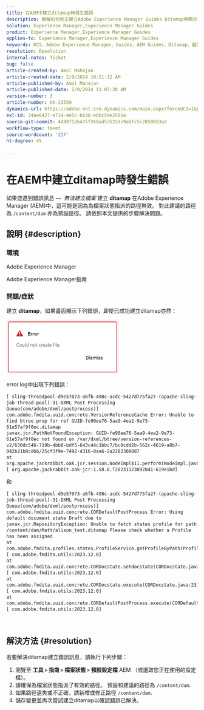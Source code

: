 ```yaml
---
title: 在AEM中建立ditamap時發生錯誤
description: 瞭解如何修正建立Adobe Experience Manager Guides Ditamap時顯示的錯誤。 確保指派了有效的路徑。
solution: Experience Manager,Experience Manager Guides
product: Experience Manager,Experience Manager Guides
applies-to: Experience Manager,Experience Manager Guides
keywords: KCS、Adobe Experience Manager、Guides、AEM Guides、Ditamap、錯誤
resolution: Resolution
internal-notes: Ticket
bug: false
article-created-by: Amol Mahajan
article-created-date: 2/9/2024 10:51:12 AM
article-published-by: Amol Mahajan
article-published-date: 2/9/2024 11:07:28 AM
version-number: 3
article-number: KA-23559
dynamics-url: https://adobe-ent.crm.dynamics.com/main.aspx?forceUCI=1&pagetype=entityrecord&etn=knowledgearticle&id=8458f520-39c7-ee11-9079-6045bd006ce9
exl-id: 34ae6427-e714-4e5c-b638-e0bc59e2591a
source-git-commit: 4d8871db475f268ad53522dc9ebfc5c2850853ad
workflow-type: tm+mt
source-wordcount: '217'
ht-degree: 4%

---
```


# 在AEM中建立ditamap時發生錯誤


如果您遇到錯誤訊息 —  *無法建立檔案* 建立 <b>ditamap</b> 在Adobe Experience Manager (AEM)中，這可能是因為為檔案狀態指派的路徑無效。 對此建議的路徑為 `/content/dam` 亦為預設路徑。 請依照本文提供的步驟解決問題。

## 說明 {#description}


### <b>環境</b>

Adobe Experience Manager

Adobe Experience Manager指南



### <b>問題/症狀</b>

建立 <b>ditamap</b>，如果畫面顯示下列錯誤，即使已成功建立ditamap亦然：

![](assets/___8558f520-39c7-ee11-9079-6045bd006ce9___.png)



error.log中出現下列錯誤：




```
[ sling-threadpool-d9e57073-a6fb-498c-acdc-5427d775fa27-(apache-sling-job-thread-pool)-31-DXML Post Processing Queue(com/adobe/dxml/postprocess)]  com.adobe.fmdita.uuid.concrete.VersionReferenceCache Error: Unable to find btree prop for ref GUID-fe90ee76-5aa9-4ea2-9e73-61e57af9f0ec.ditamap
javax.jcr.PathNotFoundException: GUID-fe90ee76-5aa9-4ea2-9e73-61e57af9f0ec not found on /var/dxml/btree/version-references-v2/630dc546-719b-4bb8-bdf5-643c44c1bbc7/bc0cdd2b-562c-4619-a8b7-042b21b8cd66/25cf3f9e-7492-4316-8aa6-2a2282308887
at org.apache.jackrabbit.oak.jcr.session.NodeImpl$11.perform(NodeImpl.java:671) [ org.apache.jackrabbit.oak-jcr:1.58.0.T20231123092841-619e1bd]
```


和




```
[ sling-threadpool-d9e57073-a6fb-498c-acdc-5427d775fa27-(apache-sling-job-thread-pool)-31-DXML Post Processing Queue(com/adobe/dxml/postprocess)]  com.adobe.fmdita.uuid.concrete.CORDefaultPostProcess Error: Using default document state Draft due to
javax.jcr.RepositoryException: Unable to fetch states profile for path /content/dam/Matt/alison_test.ditamap Please check whether a Profile has been assigned
at com.adobe.fmdita.profiles.states.ProfileService.getProfileByPath(ProfileService.java:96) [ com.adobe.fmdita.utils:2023.12.0] 
at com.adobe.fmdita.uuid.concrete.CORDocstate.setdocstate(CORDocstate.java:37) [ com.adobe.fmdita.utils:2023.12.0] 
at com.adobe.fmdita.uuid.concrete.CORDocstate.execute(CORDocstate.java:23) [ com.adobe.fmdita.utils:2023.12.0] 
at com.adobe.fmdita.uuid.concrete.CORDefaultPostProcess.execute(CORDefaultPostProcess.java:1) [ com.adobe.fmdita.utils:2023.12.0]
```

` `



## 解決方法 {#resolution}


若要解決ditamap建立錯誤訊息，請執行下列步驟：

1. 瀏覽至 <b>工具 `>`  指南 `>`  檔案狀態</b><b> `>`  預設設定檔</b> AEM （或選取您正在使用的設定檔）。
2. 請確保為檔案狀態指派了有效的路徑。 預設和建議的路徑為 `/content/dam`.
3. 如果路徑遺失或不正確，請新增或修正路徑 `/content/dam`.
4. 儲存變更並再次嘗試建立ditamap以確認錯誤已解決。
